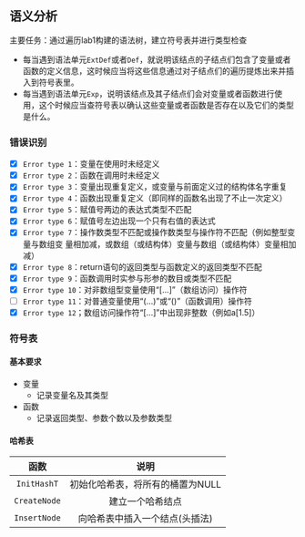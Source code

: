 
## 语义分析

主要任务：通过遍历lab1构建的语法树，建立符号表并进行类型检查
- 每当遇到语法单元`ExtDef`或者`Def`，就说明该结点的子结点们包含了变量或者函数的定义信息，这时候应当将这些信息通过对子结点们的遍历提炼出来并插入到符号表里。
- 每当遇到语法单元`Exp`，说明该结点及其子结点们会对变量或者函数进行使用，这个时候应当查符号表以确认这些变量或者函数是否存在以及它们的类型是什么。

### 错误识别

- [x] `Error type 1`：变量在使用时未经定义
- [x] `Error type 2`：函数在调用时未经定义
- [x] `Error type 3`：变量出现重复定义，或变量与前面定义过的结构体名字重复
- [x] `Error type 4`：函数出现重复定义（即同样的函数名出现了不止一次定义）
- [x] `Error type 5`：赋值号两边的表达式类型不匹配
- [x] `Error type 6`：赋值号左边出现一个只有右值的表达式
- [x] `Error type 7`：操作数类型不匹配或操作数类型与操作符不匹配（例如整型变量与数组变
量相加减，或数组（或结构体）变量与数组（或结构体）变量相加减）
- [x] `Error type 8`：return语句的返回类型与函数定义的返回类型不匹配
- [x] `Error type 9`：函数调用时实参与形参的数目或类型不匹配
- [x] `Error type 10`：对非数组型变量使用“[...]”（数组访问）操作符
- [ ] `Error type 11`：对普通变量使用“(...)”或“()”（函数调用）操作符
- [x] `Error type 12`；数组访问操作符“[...]”中出现非整数（例如a[1.5]）

### 符号表

#### 基本要求

- 变量
  - 记录变量名及其类型
- 函数
  - 记录返回类型、参数个数以及参数类型

#### 哈希表

|函数|说明|
|:--:|:--:|
|`InitHashT`|初始化哈希表，将所有的桶置为NULL|
|`CreateNode`|建立一个哈希结点|
|`InsertNode`|向哈希表中插入一个结点(头插法)|
